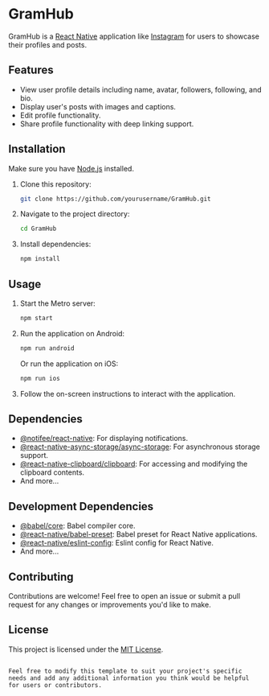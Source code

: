 # GramHub

GramHub is a [React Native](https://reactnative.dev/) application like [Instagram](https://www.instagram.com/) for users to showcase their profiles and posts.

## Features

- View user profile details including name, avatar, followers, following, and bio.
- Display user's posts with images and captions.
- Edit profile functionality.
- Share profile functionality with deep linking support.

## Installation

Make sure you have [Node.js](https://nodejs.org/) installed.

1. Clone this repository:

   ```bash
   git clone https://github.com/yourusername/GramHub.git
   ```

2. Navigate to the project directory:

   ```bash
   cd GramHub
   ```

3. Install dependencies:

   ```bash
   npm install
   ```

## Usage

1. Start the Metro server:

   ```bash
   npm start
   ```

2. Run the application on Android:

   ```bash
   npm run android
   ```

   Or run the application on iOS:

   ```bash
   npm run ios
   ```

3. Follow the on-screen instructions to interact with the application.

## Dependencies

- [@notifee/react-native](https://www.npmjs.com/package/@notifee/react-native): For displaying notifications.
- [@react-native-async-storage/async-storage](https://www.npmjs.com/package/@react-native-async-storage/async-storage): For asynchronous storage support.
- [@react-native-clipboard/clipboard](https://www.npmjs.com/package/@react-native-clipboard/clipboard): For accessing and modifying the clipboard contents.
- And more...

## Development Dependencies

- [@babel/core](https://www.npmjs.com/package/@babel/core): Babel compiler core.
- [@react-native/babel-preset](https://www.npmjs.com/package/@react-native/babel-preset): Babel preset for React Native applications.
- [@react-native/eslint-config](https://www.npmjs.com/package/@react-native/eslint-config): Eslint config for React Native.
- And more...

## Contributing

Contributions are welcome! Feel free to open an issue or submit a pull request for any changes or improvements you'd like to make.

## License

This project is licensed under the [MIT License](LICENSE).
```

Feel free to modify this template to suit your project's specific needs and add any additional information you think would be helpful for users or contributors.
